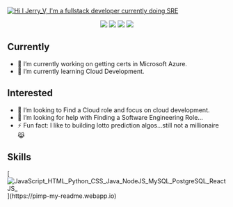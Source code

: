 [![Hi I Jerry_V, I'm a fullstack developer currently doing SRE](https://pimp-my-readme.webapp.io/pimp-my-readme/wavy-banner?subtitle=I%27m%20a%20fullstack%20developer%20currently%20doing%20SRE&title=Hi%20I%20JerryV)](https://pimp-my-readme.webapp.io)
<p align="center">
<a href= "https://linkedin.com/in/jerry-velazquez-8540b9bb/"><img src="https://img.icons8.com/nolan/50/linkedin.png"/></a>
<a href= "https://twitter.com/JvScripts_"><img src="https://img.icons8.com/cute-clipart/50/000000/twitter.png"/></a>
<a href= "https://medium.com/@jvr572"><img src="https://img.icons8.com/ios-filled/50/000000/medium-logo.png"/></a>
<a href= "https://www.jerryvee.com/"><img src="https://img.icons8.com/nolan/50/web.png"/></a>
</p>


## Currently 
- 🔭 I’m currently working on getting certs in Microsoft Azure.
- 🌱 I’m currently learning Cloud Development.

## Interested
- 👯 I’m looking to Find a Cloud role and focus on cloud development.
- 🤔 I’m looking for help with Finding a Software Engineering Role...
- ⚡ Fun fact: I like to building lotto prediction algos...still not a millionaire 😹

## Skills
[![JavaScript_HTML_Python_CSS_Java_NodeJS_MySQL_PostgreSQL_ReactJS_](https://pimp-my-readme.webapp.io/pimp-my-readme/technology?technology=JavaScript_HTML_Python_CSS_Java_NodeJS_MySQL_PostgreSQL_ReactJS_)](https://pimp-my-readme.webapp.io)
